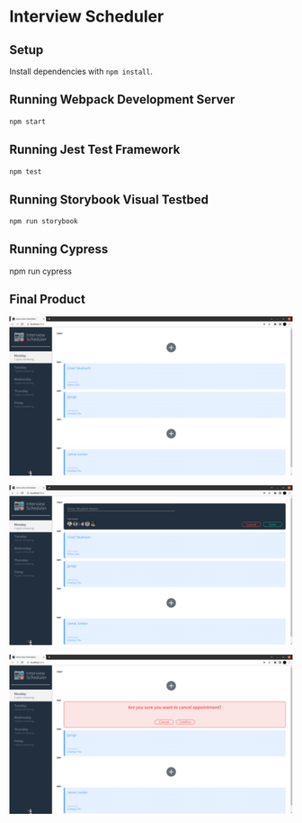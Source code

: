 # Interview Scheduler

## Setup

Install dependencies with `npm install`.

## Running Webpack Development Server

```sh
npm start
```

## Running Jest Test Framework

```sh
npm test
```

## Running Storybook Visual Testbed

```sh
npm run storybook
```
## Running Cypress

npm run cypress

## Final Product

![Home Page](https://github.com/Brendan-funk/scheduler/blob/main/images/HomePage.png)

![Booking An Interview](https://github.com/Brendan-funk/scheduler/blob/main/images/BookInterview.png)

![Cancel Confirmation](https://github.com/Brendan-funk/scheduler/blob/main/images/CancelConfirmation.png)